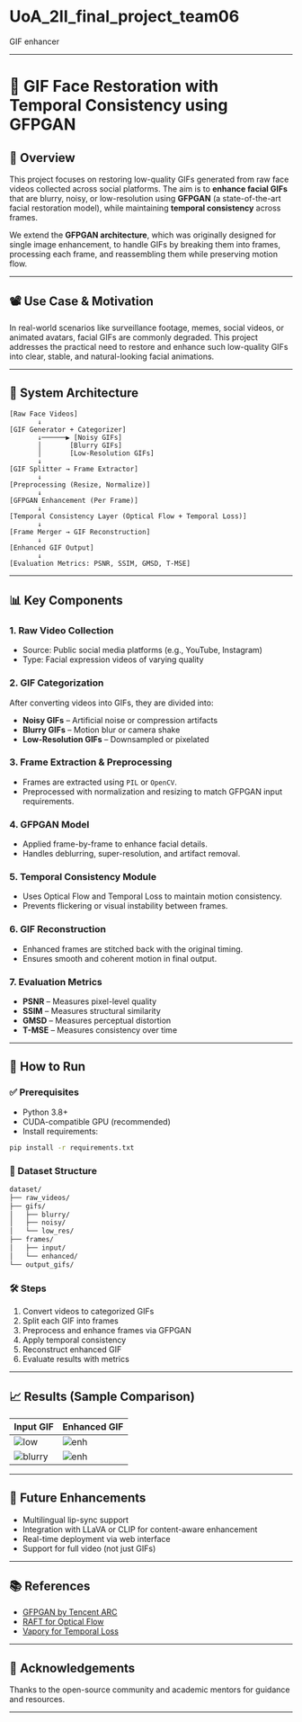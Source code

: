 # UoA_2II_final_project_team06
GIF enhancer

---

# 🧠 GIF Face Restoration with Temporal Consistency using GFPGAN

## 📌 Overview

This project focuses on restoring low-quality GIFs generated from raw face videos collected across social platforms. The aim is to **enhance facial GIFs** that are blurry, noisy, or low-resolution using **GFPGAN** (a state-of-the-art facial restoration model), while maintaining **temporal consistency** across frames.

We extend the **GFPGAN architecture**, which was originally designed for single image enhancement, to handle GIFs by breaking them into frames, processing each frame, and reassembling them while preserving motion flow.

---

## 📽️ Use Case & Motivation

In real-world scenarios like surveillance footage, memes, social videos, or animated avatars, facial GIFs are commonly degraded. This project addresses the practical need to restore and enhance such low-quality GIFs into clear, stable, and natural-looking facial animations.

---

## 🧱 System Architecture

```text
[Raw Face Videos]
       ↓
[GIF Generator + Categorizer]
       ↓──────▶ [Noisy GIFs]
       │       [Blurry GIFs]
       │       [Low-Resolution GIFs]
       ↓
[GIF Splitter → Frame Extractor]
       ↓
[Preprocessing (Resize, Normalize)]
       ↓
[GFPGAN Enhancement (Per Frame)]
       ↓
[Temporal Consistency Layer (Optical Flow + Temporal Loss)]
       ↓
[Frame Merger → GIF Reconstruction]
       ↓
[Enhanced GIF Output]
       ↓
[Evaluation Metrics: PSNR, SSIM, GMSD, T-MSE]
```

---

## 📊 Key Components

### 1. **Raw Video Collection**

* Source: Public social media platforms (e.g., YouTube, Instagram)
* Type: Facial expression videos of varying quality

### 2. **GIF Categorization**

After converting videos into GIFs, they are divided into:

* **Noisy GIFs** – Artificial noise or compression artifacts
* **Blurry GIFs** – Motion blur or camera shake
* **Low-Resolution GIFs** – Downsampled or pixelated

### 3. **Frame Extraction & Preprocessing**

* Frames are extracted using `PIL` or `OpenCV`.
* Preprocessed with normalization and resizing to match GFPGAN input requirements.

### 4. **GFPGAN Model**

* Applied frame-by-frame to enhance facial details.
* Handles deblurring, super-resolution, and artifact removal.

### 5. **Temporal Consistency Module**

* Uses Optical Flow and Temporal Loss to maintain motion consistency.
* Prevents flickering or visual instability between frames.

### 6. **GIF Reconstruction**

* Enhanced frames are stitched back with the original timing.
* Ensures smooth and coherent motion in final output.

### 7. **Evaluation Metrics**

* **PSNR** – Measures pixel-level quality
* **SSIM** – Measures structural similarity
* **GMSD** – Measures perceptual distortion
* **T-MSE** – Measures consistency over time

---

## 🚀 How to Run

### ✅ Prerequisites

* Python 3.8+
* CUDA-compatible GPU (recommended)
* Install requirements:

```bash
pip install -r requirements.txt
```

### 📂 Dataset Structure

```bash
dataset/
├── raw_videos/
├── gifs/
│   ├── blurry/
│   ├── noisy/
│   └── low_res/
├── frames/
│   ├── input/
│   └── enhanced/
└── output_gifs/
```

### 🛠️ Steps

1. Convert videos to categorized GIFs
2. Split each GIF into frames
3. Preprocess and enhance frames via GFPGAN
4. Apply temporal consistency
5. Reconstruct enhanced GIF
6. Evaluate results with metrics

---

## 📈 Results (Sample Comparison)

| Input GIF                     | Enhanced GIF                        |
| ----------------------------- | ----------------------------------- |
| ![low](samples/lowres.gif)    | ![enh](samples/lowres_enhanced.gif) |
| ![blurry](samples/blurry.gif) | ![enh](samples/blurry_enhanced.gif) |

---

## 🧪 Future Enhancements

* Multilingual lip-sync support
* Integration with LLaVA or CLIP for content-aware enhancement
* Real-time deployment via web interface
* Support for full video (not just GIFs)

---

## 📚 References

* [GFPGAN by Tencent ARC](https://github.com/TencentARC/GFPGAN)
* [RAFT for Optical Flow](https://github.com/princeton-vl/RAFT)
* [Vapory for Temporal Loss](https://arxiv.org/abs/2011.12596)

---

## 🙌 Acknowledgements

Thanks to the open-source community and academic mentors for guidance and resources.

---
